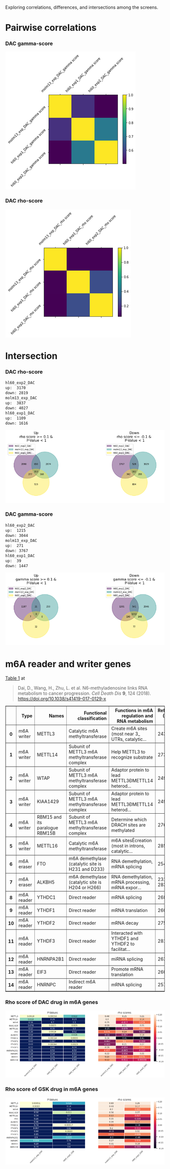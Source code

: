 Exploring correlations, differences, and intersections among the screens.

# Pairwise correlations

### DAC gamma-score


![png](img/screen-downstream-analysis-pic1.png)
    






### DAC rho-score
    
![png](img/screen-downstream-analysis-pic2.png)
    

# Intersection


### DAC rho-score

    hl60_exp2_DAC
    up:  3170
    down: 2819
    molm13_exp_DAC
    up:  3837
    down: 4027
    hl60_exp1_DAC
    up:  1109
    down: 1616
    
![png](img/screen-downstream-analysis-pic3.png)
    
### DAC gamma-score

    hl60_exp2_DAC
    up:  1215
    down: 3044
    molm13_exp_DAC
    up:  271
    down: 3767
    hl60_exp1_DAC
    up:  39
    down: 1447



    
![png](img/screen-downstream-analysis-pic4.png)
    


# m6A reader and writer genes 
[Table 1](https://www.nature.com/articles/s41419-017-0129-x/tables/1) at
> Dai, D., Wang, H., Zhu, L. et al. N6-methyladenosine links RNA metabolism to cancer progression. _Cell Death Dis_ **9**, 124 (2018). https://doi.org/10.1038/s41419-017-0129-x


<table border="1" class="dataframe">
  <thead>
    <tr style="text-align: right;">
      <th></th>
      <th>Type</th>
      <th>Names</th>
      <th>Functional classification</th>
      <th>Functions in m6A regulation and RNA metabolism</th>
      <th>References (Pubmed ID)</th>
    </tr>
  </thead>
  <tbody>
    <tr>
      <th>0</th>
      <td>m6A writer</td>
      <td>METTL3</td>
      <td>Catalytic m6A methyltransferase</td>
      <td>Create m6A sites (most near 3_ UTRs, catalytic...</td>
      <td>24316715</td>
    </tr>
    <tr>
      <th>1</th>
      <td>m6A writer</td>
      <td>METTL14</td>
      <td>Subunit of METTL3 m6A methyltransferase complex</td>
      <td>Help METTL3 to recognize substrate</td>
      <td>27373337</td>
    </tr>
    <tr>
      <th>2</th>
      <td>m6A writer</td>
      <td>WTAP</td>
      <td>Subunit of METTL3 m6A methyltransferase complex</td>
      <td>Adaptor protein to lead METTL3ÐMETTL14 heterod...</td>
      <td>24981863</td>
    </tr>
    <tr>
      <th>3</th>
      <td>m6A writer</td>
      <td>KIAA1429</td>
      <td>Subunit of METTL3 m6A methyltransferase complex</td>
      <td>Adaptor protein to lead METTL3ÐMETTL14 heterod...</td>
      <td>24981863</td>
    </tr>
    <tr>
      <th>4</th>
      <td>m6A writer</td>
      <td>RBM15 and its paralogue RBM15B</td>
      <td>Subunit of METTL3 m6A methyltransferase complex</td>
      <td>Determine which DRACH sites are methylated</td>
      <td>27602518</td>
    </tr>
    <tr>
      <th>5</th>
      <td>m6A writer</td>
      <td>METTL16</td>
      <td>Catalytic m6A methyltransferase</td>
      <td>m6A sitesÊcreation (most in introns, catalytic...</td>
      <td>28525753</td>
    </tr>
    <tr>
      <th>6</th>
      <td>m6A eraser</td>
      <td>FTO</td>
      <td>m6A demethylase (catalytic site is H231 and D233)</td>
      <td>RNA demethylation, mRNA splicing</td>
      <td>25412662</td>
    </tr>
    <tr>
      <th>7</th>
      <td>m6A eraser</td>
      <td>ALKBH5</td>
      <td>m6A demethylase (catalytic site is H204 or H266)</td>
      <td>RNA demethylation, mRNA processing, mRNA expor...</td>
      <td>23177736, 28344040</td>
    </tr>
    <tr>
      <th>8</th>
      <td>m6A reader</td>
      <td>YTHDC1</td>
      <td>Direct reader</td>
      <td>mRNA splicing</td>
      <td>26876937</td>
    </tr>
    <tr>
      <th>9</th>
      <td>m6A reader</td>
      <td>YTHDF1</td>
      <td>Direct reader</td>
      <td>mRNA translation</td>
      <td>26046440</td>
    </tr>
    <tr>
      <th>10</th>
      <td>m6A reader</td>
      <td>YTHDF2</td>
      <td>Direct reader</td>
      <td>mRNA decay</td>
      <td>27558897</td>
    </tr>
    <tr>
      <th>11</th>
      <td>m6A reader</td>
      <td>YTHDF3</td>
      <td>Direct reader</td>
      <td>Interacted with YTHDF1 and YTHDF2 to facilitat...</td>
      <td>28106072</td>
    </tr>
    <tr>
      <th>12</th>
      <td>m6A reader</td>
      <td>HNRNPA2B1</td>
      <td>Direct reader</td>
      <td>miRNA splicing</td>
      <td>26321680</td>
    </tr>
    <tr>
      <th>13</th>
      <td>m6A reader</td>
      <td>EIF3</td>
      <td>Direct reader</td>
      <td>Promote mRNA translation</td>
      <td>26046440</td>
    </tr>
    <tr>
      <th>14</th>
      <td>m6A reader</td>
      <td>HNRNPC</td>
      <td>Indirect m6A reader</td>
      <td>mRNA splicing</td>
      <td>25719671</td>
    </tr>
  </tbody>
</table>
</div>

### Rho score of DAC drug in m6A genes 
![png](img/screen-downstream-analysis-pic5.png)
    
### Rho score of GSK drug in m6A genes 
![png](img/screen-downstream-analysis-pic6.png)
